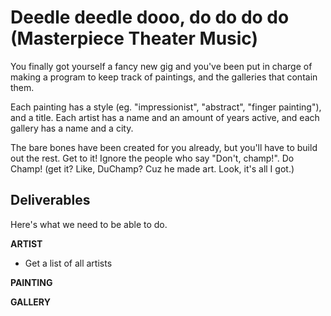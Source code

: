 # Deedle deedle dooo, do do do do (Masterpiece Theater Music)

You finally got yourself a fancy new gig and you've been put in charge of making a program to keep track of paintings, and the galleries that contain them.  

Each painting has a style (eg. "impressionist", "abstract", "finger painting"), and a title.  Each artist has a name and an amount of years active, and each gallery has a name and a city.

The bare bones have been created for you already, but you'll have to build out the rest.  Get to it!  Ignore the people who say "Don't, champ!".  Do Champ!  (get it?  Like, DuChamp?  Cuz he made art.  Look, it's all I got.)

## Deliverables

Here's what we need to be able to do.

**ARTIST**

  - Get a list of all artists

  <!-- - Get a list of all the paintings by a specific artists -->

  <!-- - Get a list of all the galleries that a specific artist has paintings in -->

  <!-- - Get a list of all cities that contain galleries that a specific artist has paintings in -->

  <!-- - Find the average years of experience of all artists -->


**PAINTING**

  <!-- - Get a list of all paintings

  - Get a list of all painting styles (a style should not appear more than once in the list) -->

**GALLERY**

  <!-- - Get a list of all galleries -->

  <!-- - Get a list of all cities that have a gallery. A city should not appear more than once in the list. -->

  <!-- - Get a list of artists that have paintings at a specific gallery -->

  <!-- - Get a list of the names of artists that have paintings at a specific gallery -->

  <!-- - Get the combined years of experience of all artists at a specific gallery -->
